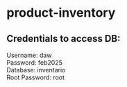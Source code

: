 # product-inventory

## Credentials to access DB:

Username: daw  
Password: feb2025  
Database: inventario  
Root Password: root  


